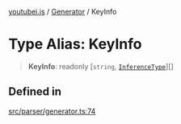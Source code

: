 [youtubei.js](../../../README.md) / [Generator](../README.md) / KeyInfo

# Type Alias: KeyInfo

> **KeyInfo**: readonly [`string`, [`InferenceType`](InferenceType.md)][]

## Defined in

[src/parser/generator.ts:74](https://github.com/LuanRT/YouTube.js/blob/af92984523f90200a18314b94478a2697c9deab0/src/parser/generator.ts#L74)
